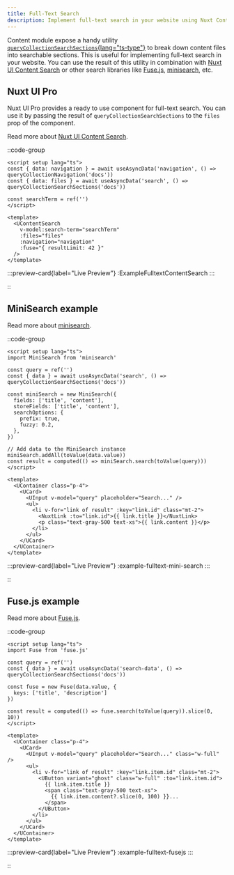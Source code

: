 ```yaml
---
title: Full-Text Search
description: Implement full-text search in your website using Nuxt Content
---
```


Content module expose a handy utility [`queryCollectionSearchSections`{lang="ts-type"}][1] to break down content files into searchable sections. This is useful for implementing full-text search in your website.
You can use the result of this utility in combination with [Nuxt UI Content Search][nuxt-ui-content-search] or other search libraries like [Fuse.js](https://fusejs.io/), [minisearch][mini-search], etc. 


## Nuxt UI Pro

Nuxt UI Pro provides a ready to use component for full-text search. You can use it by passing the result of `queryCollectionSearchSections` to the `files` prop of the component.

Read more about [Nuxt UI Content Search][nuxt-ui-content-search].

::code-group

```vue [UContentSearchExample.vue]
<script setup lang="ts">
const { data: navigation } = await useAsyncData('navigation', () => queryCollectionNavigation('docs'))
const { data: files } = await useAsyncData('search', () => queryCollectionSearchSections('docs'))

const searchTerm = ref('')
</script>

<template>
  <UContentSearch
    v-model:search-term="searchTerm"
    :files="files"
    :navigation="navigation"
    :fuse="{ resultLimit: 42 }"
  />
</template>
```

:::preview-card{label="Live Preview"}
 :ExampleFulltextContentSearch
:::

::



## MiniSearch example

Read more about [minisearch][mini-search].

::code-group

```vue [MiniSearchExample.vue]
<script setup lang="ts">
import MiniSearch from 'minisearch'

const query = ref('')
const { data } = await useAsyncData('search', () => queryCollectionSearchSections('docs'))

const miniSearch = new MiniSearch({
  fields: ['title', 'content'],
  storeFields: ['title', 'content'],
  searchOptions: {
    prefix: true,
    fuzzy: 0.2,
  },
})

// Add data to the MiniSearch instance
miniSearch.addAll(toValue(data.value))
const result = computed(() => miniSearch.search(toValue(query)))
</script>

<template>
  <UContainer class="p-4">
    <UCard>
      <UInput v-model="query" placeholder="Search..." />
      <ul>
        <li v-for="link of result" :key="link.id" class="mt-2">
          <NuxtLink :to="link.id">{{ link.title }}</NuxtLink>
          <p class="text-gray-500 text-xs">{{ link.content }}</p>
        </li>
      </ul>
    </UCard>
  </UContainer>
</template>
```

:::preview-card{label="Live Preview"}
 :example-fulltext-mini-search
:::

::


## Fuse.js example

Read more about [Fuse.js][fusejs].

::code-group

```vue [FusejsExample.vue]
<script setup lang="ts">
import Fuse from 'fuse.js'

const query = ref('')
const { data } = await useAsyncData('search-data', () => queryCollectionSearchSections('docs'))

const fuse = new Fuse(data.value, {
  keys: ['title', 'description']
})

const result = computed(() => fuse.search(toValue(query)).slice(0, 10))
</script>

<template>
  <UContainer class="p-4">
    <UCard>
      <UInput v-model="query" placeholder="Search..." class="w-full" />
      <ul>
        <li v-for="link of result" :key="link.item.id" class="mt-2">
          <UButton variant="ghost" class="w-full" :to="link.item.id">
            {{ link.item.title }}
            <span class="text-gray-500 text-xs">
              {{ link.item.content?.slice(0, 100) }}...
            </span>
          </UButton>
        </li>
      </ul>
    </UCard>
  </UContainer>
</template>
```

:::preview-card{label="Live Preview"}
 :example-fulltext-fusejs
:::

::

[1]: /docs/utils/query-collection-search-sections
[fusejs]: https://fusejs.io
[mini-search]: https://lucaong.github.io/minisearch
[nuxt-ui-content-search]: https://ui.nuxt.com/pro/components/content-search
